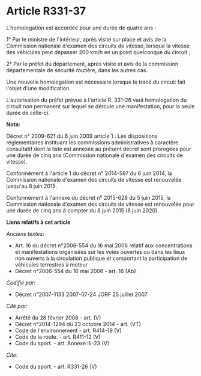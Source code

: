 # Article R331-37

L'homologation est accordée pour une durée de quatre ans :

1° Par le ministre de l'intérieur, après visite sur place et avis de la Commission nationale d'examen des circuits de
vitesse, lorsque la vitesse des véhicules peut dépasser 200 km/h en un point quelconque du circuit ;

2° Par le préfet du département, après visite et avis de la commission départementale de sécurité routière, dans les autres
cas.

Une nouvelle homologation est nécessaire lorsque le tracé du circuit fait l'objet d'une modification.

L'autorisation du préfet prévue à l'article R. 331-26 vaut homologation du circuit non permanent sur lequel se déroule une
manifestation, pour la seule durée de celle-ci.

**Nota:**

Décret n° 2009-621 du 6 juin 2009 article 1 : Les dispositions réglementaires instituant les commissions administratives à
caractère consultatif dont la liste est annexée au présent décret sont prorogées pour une durée de cinq ans (Commission
nationale d'examen des circuits de vitesse).

Conformément à l'article 1 du décret n° 2014-597 du 6 juin 2014, la Commission nationale d'examen des circuits de vitesse est
renouvelée jusqu'au 8 juin 2015.

Conformément à l'annexe du décret n° 2015-628 du 5 juin 2015, la Commission nationale d'examen des circuits de vitesse est
renouvelée pour une durée de cinq ans à compter du 8 juin 2015 (8 juin 2020).

**Liens relatifs à cet article**

_Anciens textes_:

  - Art. 16 du décret n°2006-554 du 16 mai 2006 relatif aux concentrations et manifestations organisées sur les voies ouvertes ou dans les lieux non ouverts à la circulation publique et comportant la participation de véhicules terrestres à moteur
  - Décret n°2006-554 du 16 mai 2006 - art. 16 (Ab)

_Codifié par_:

  - Décret n°2007-1133 2007-07-24 JORF 25 juillet 2007

_Cité par_:

  - Arrêté du 28 février 2008 - art. (V)
  - Décret n°2014-1294 du 23 octobre 2014 - art. (VT)
  - Code de l'environnement - art. R414-19 (V)
  - Code de la route. - art. R411-12 (V)
  - Code du sport. - art. Annexe III-23 (V)

_Cite_:

  - Code du sport. - art. R331-26 (V)
